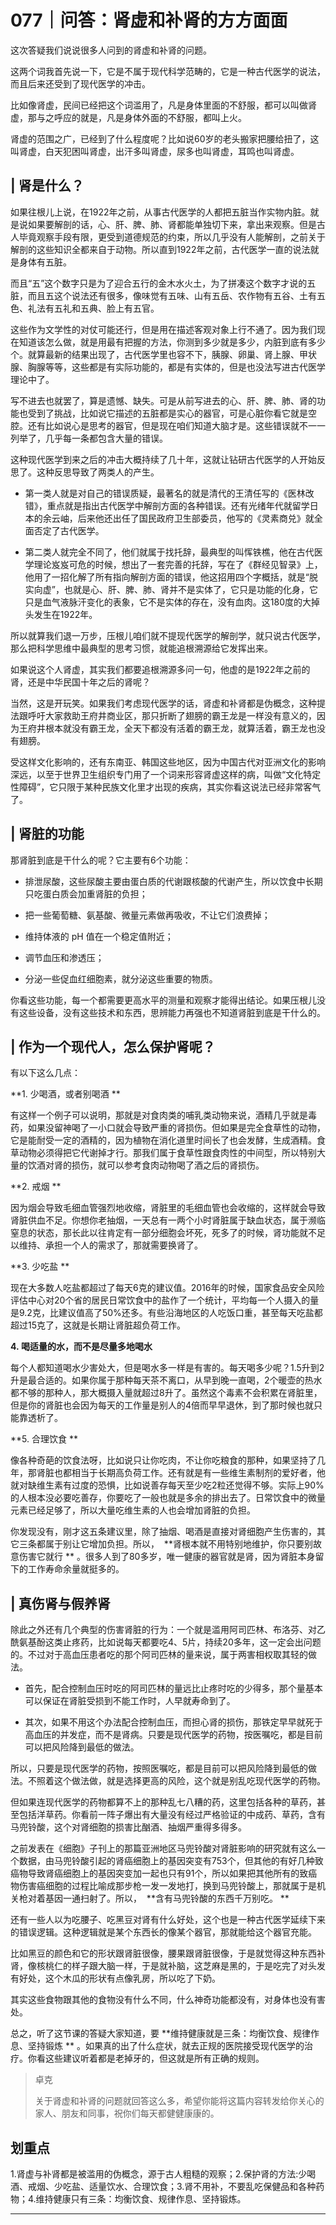 # 077｜问答：肾虚和补肾的方方面面

这次答疑我们说说很多人问到的肾虚和补肾的问题。

这两个词我首先说一下，它是不属于现代科学范畴的，它是一种古代医学的说法，而且后来还受到了现代医学的冲击。

比如像肾虚，民间已经把这个词滥用了，凡是身体里面的不舒服，都可以叫做肾虚，那与之呼应的就是，凡是身体外面的不舒服，都叫上火。

肾虚的范围之广，已经到了什么程度呢？比如说60岁的老头搬家把腰给扭了，这叫肾虚，白天犯困叫肾虚，出汗多叫肾虚，尿多也叫肾虚，耳鸣也叫肾虚。

## | 肾是什么？

如果往根儿上说，在1922年之前，从事古代医学的人都把五脏当作实物内脏。就是说如果要解剖的话，心、肝、脾、肺、肾都能单独切下来，拿出来观察。但是古人毕竟观察手段有限，更受到道德规范的约束，所以几乎没有人能解剖，之前关于解剖的这些知识全都来自于动物。所以直到1922年之前，古代医学一直的说法就是身体有五脏。

而且“五”这个数字只是为了迎合五行的金木水火土，为了拼凑这个数字才说的五脏，而且五这个说法还有很多，像味觉有五味、山有五岳、农作物有五谷、土有五色、礼法有五礼和五典、脸上有五官。

这些作为文学性的对仗可能还行，但是用在描述客观对象上行不通了。因为我们现在知道该怎么做，就是用最有把握的方法，你测到多少就是多少，内脏到底有多少个。就算最新的结果出现了，古代医学里也容不下，胰腺、卵巢、肾上腺、甲状腺、胸腺等等，这些都是有实际功能的，都是有实体的，但是也没法写进古代医学理论中了。

写不进去也就罢了，算是遗憾、缺失。可是从前写进去的心、肝、脾、肺、肾的功能也受到了挑战，比如说它描述的五脏都是实心的器官，可是心脏你看它就是空腔。还有比如说心是思考的器官，但是现在咱们知道大脑才是。这些错误就不一一列举了，几乎每一条都包含大量的错误。

这种现代医学到来之后的冲击大概持续了几十年，这就让钻研古代医学的人开始反思了。这种反思导致了两类人的产生。

* 第一类人就是对自己的错误质疑，最著名的就是清代的王清任写的《医林改错》，重点就是指出古代医学中解剖方面的各种错误。还有光绪年代就留学日本的余云岫，后来他还出任了国民政府卫生部委员，他写的《灵素商兑》就全面否定了古代医学。

* 第二类人就完全不同了，他们就属于找托辞，最典型的叫恽铁樵，他在古代医学理论岌岌可危的时候，想出了一套完善的托辞，写在了《群经见智录》上，他用了一招化解了所有指向解剖方面的错误，他这招用四个字概括，就是“脱实向虚”，也就是心、肝、脾、肺、肾并不是实体了，它只是功能的化身，它只是血气液脉汗变化的表象，它不是实体的存在，没有血肉。这180度的大掉头发生在1922年。

所以就算我们退一万步，压根儿咱们就不提现代医学的解剖学，就只说古代医学，那么把科学思维中最典型的思考习惯，就能追根溯源给它发挥出来。

如果说这个人肾虚，其实我们都要追根溯源多问一句，他虚的是1922年之前的肾，还是中华民国十年之后的肾呢？

当然，这是开玩笑。如果我们考虑现代医学的话，肾虚和补肾都是伪概念，这种提法跟呼吁大家救助王府井商业区，那只折断了翅膀的霸王龙是一样没有意义的，因为王府井根本就没有霸王龙，全天下都没有活着的霸王龙，就算活着，霸王龙也没有翅膀。

受这样文化影响的，还有东南亚、韩国这些地区，因为中国古代对亚洲文化的影响深远，以至于世界卫生组织专门用了一个词来形容肾虚这样的病，叫做“文化特定性障碍”，它只限于某种民族文化里才出现的疾病，其实你看这说法已经非常客气了。

## | 肾脏的功能

那肾脏到底是干什么的呢？它主要有6个功能：

* 排泄尿酸，这些尿酸主要由蛋白质的代谢跟核酸的代谢产生，所以饮食中长期只吃蛋白质会加重肾脏的负担；

* 把一些葡萄糖、氨基酸、微量元素做再吸收，不让它们浪费掉；

* 维持体液的 pH 值在一个稳定值附近；

* 调节血压和渗透压；

* 分泌一些促血红细胞素，就分泌这些重要的物质。

你看这些功能，每一个都需要更高水平的测量和观察才能得出结论。如果压根儿没有这些设备，没有这些技术和东西，思辨能力再强也不知道肾脏到底是干什么的。

## | 作为一个现代人，怎么保护肾呢？

有以下这么几点：

 **1. 少喝酒，或者别喝酒 **

有这样一个例子可以说明，那就是对食肉类的哺乳类动物来说，酒精几乎就是毒药，如果没留神喝了一小口就会导致严重的肾损伤。但如果是完全食草性的动物，它是能耐受一定的酒精的，因为植物在消化道里时间长了也会发酵，生成酒精。食草动物必须得把它代谢掉才行。那我们属于食草性跟食肉性的中间型，所以特别大量的饮酒对肾的损伤，就可以参考食肉动物喝了酒之后的肾损伤。

 **2. 戒烟 **

因为烟会导致毛细血管强烈地收缩，肾脏里的毛细血管也会收缩的，这样就会导致肾脏供血不足。你想你老抽烟，一天总有一两个小时肾脏属于缺血状态，属于濒临窒息的状态，那长此以往肯定有一部分细胞会坏死，死多了的时候，肾功能就不足以维持、承担一个人的需求了，那就需要换肾了。

 **3. 少吃盐 **

现在大多数人吃盐都超过了每天6克的建议值。2016年的时候，国家食品安全风险评估中心对20个省的居民日常饮食中的盐作了一个统计，平均每一个人摄入的量是9.2克，比建议值高了50%还多。有些沿海地区的人吃饭口重，甚至每天吃盐都超过15克了，这就是长期让肾脏超负荷工作。

 **4. 喝适量的水，而不是尽量多地喝水**  

每个人都知道喝水少害处大，但是喝水多一样是有害的。每天喝多少呢？1.5升到2升是最合适的。如果你属于那种每天茶不离口，从早到晚一直喝，2个暖壶的热水都不够的那种人，那大概摄入量就超过8升了。虽然这个毒素不会积累在肾脏里，但是你的肾脏也会因为每天的工作量是别人的4倍而早早退休，到了那时候也就只能靠透析了。

 **5. 合理饮食 **

像各种奇葩的饮食法呀，比如说只让你吃肉，不让你吃粮食的那种，如果坚持了几年，那肾脏也都相当于长期高负荷工作。还有就是有一些维生素制剂的爱好者，他就对缺维生素有过度的恐惧，比如说善存每天至少吃2粒还觉得不够。实际上90%的人根本没必要吃善存，你要吃了一般也就是多余的排出去了。日常饮食中的微量元素已经足够了，所以大量吃维生素的人也会增加肾脏的负担。

你发现没有，刚才这五条建议里，除了抽烟、喝酒是直接对肾细胞产生伤害的，其它三条都属于别让它增加负担。所以，  **肾根本就不用特别地维护，你只要别故意伤害它就行 ** 。很多人到了80多岁，唯一健康的器官就是肾，因为肾脏本身留下的工作寿命余量就挺多的。

## | 真伤肾与假养肾

除此之外还有几个典型的伤害肾脏的行为：一个就是滥用阿司匹林、布洛芬、对乙酰氨基酚这类止疼药，比如说每天都要吃4、5片，持续20多年，这一定会出问题的。不过对于高血压患者吃的那个阿司匹林的量来说，属于两害相权取其轻的做法。

* 首先，配合控制血压时吃的阿司匹林的量远比止疼时吃的少得多，那个量基本可以保证在肾脏受损到不能工作时，人早就寿命到了。

* 其次，如果不用这个办法配合控制血压，而担心肾的损伤，那铁定早早就死于高血压的并发症，而不是肾病。只要是现代医学的药物，按医嘱吃，都是目前可以把风险降到最低的做法。

所以，只要是现代医学的药物，按照医嘱吃，都是目前可以把风险降到最低的做法。不照着这个做法做，就是选择更高的风险，这个就是别乱吃现代医学的药物。

但如果连现代医学的药物都算不上的那种乱七八糟的药，这里包括各种的草药，甚至包括洋草药。你看前一阵子爆出有大量没有经过严格验证的中成药、草药，含有马兜铃酸，这个对肾细胞的损害比酗酒、抽烟严重得多得多。

之前发表在《细胞》子刊上的那篇亚洲地区马兜铃酸对肾脏影响的研究就有这么一个数据，由马兜铃酸引起的肾癌细胞上的基因突变有753个，但其他的有好几种致癌物导致肾癌细胞上的基因突变加一起也只有91个，所以如果把其他所有的致癌物伤害癌细胞的过程比喻成那步枪一发一发地打，换到马兜铃酸上，那就属于是机关枪对着基因一通扫射了。所以，  **含有马兜铃酸的东西千万别吃。 **

还有一些人以为吃腰子、吃黑豆对肾有什么好处，这个也是一种古代医学延续下来的错误逻辑。这种逻辑就是某个东西长的像某个器官，那就能给这个器官充能。

比如黑豆的颜色和它的形状跟肾脏很像，腰果跟肾脏很像，于是就觉得这种东西补肾，像核桃仁的样子跟大脑一样，于是就补脑，这芝麻是黑的，于是吃完了对头发有好处，这个木瓜的形状有点像乳房，所以吃了下奶。

其实这些食物跟其他的食物没有什么不同，什么神奇功能都没有，对身体也没有害处。

总之，听了这节课的答疑大家知道，要 **维持健康就是三条：均衡饮食、规律作息、坚持锻炼 ** 。如果真的出了什么症状，就去正规的医院接受现代医学的治疗。你看这些建议听着都是老掉牙的，但这就是所有正确的规则。

> 卓克
> 
> 关于肾虚和补肾的问题就回答这么多，希望你能将这篇内容转发给你关心的家人、朋友和同事，祝你们每天都健健康康的。

## 划重点

1.肾虚与补肾都是被滥用的伪概念，源于古人粗糙的观察；2.保护肾的方法:少喝酒、戒烟、少吃盐、适量饮水、合理饮食；3.肾不用补，不要乱吃保健品和各种药物；4.维持健康只有三条：均衡饮食、规律作息、坚持锻炼。

---
